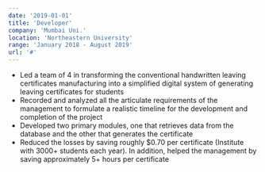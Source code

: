 ```yaml
---
date: '2019-01-01'
title: 'Developer'
company: 'Mumbai Uni.'
location: 'Northeastern University'
range: 'January 2018 - August 2019'
url: '#'
---
```


- Led a team of 4 in transforming the conventional handwritten leaving certificates manufacturing into a simplified digital system of generating leaving certificates for students
- Recorded and analyzed all the articulate requirements of the management to formulate a realistic timeline for the development and completion of the project
- Developed two primary modules, one that retrieves data from the database and the other that generates the certificate
- Reduced the losses by saving roughly $0.70 per certificate (Institute with 3000+ students each year). In addition, helped the management by saving approximately 5+ hours per certificate
